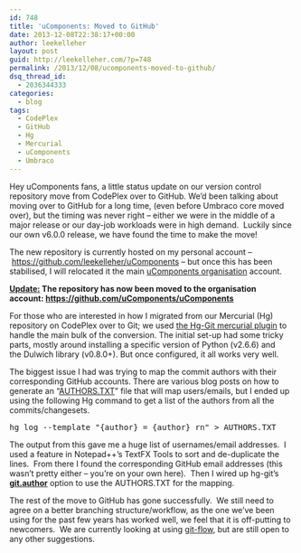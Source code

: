 ```yaml
---
id: 748
title: 'uComponents: Moved to GitHub'
date: 2013-12-08T22:38:17+00:00
author: leekelleher
layout: post
guid: http://leekelleher.com/?p=748
permalink: /2013/12/08/ucomponents-moved-to-github/
dsq_thread_id:
  - 2036344333
categories:
  - blog
tags:
  - CodePlex
  - GitHub
  - Hg
  - Mercurial
  - uComponents
  - Umbraco
---
```

Hey uComponents fans, a little status update on our version control repository move from CodePlex over to GitHub. We&#8217;d been talking about moving over to GitHub for a long time, (even before Umbraco core moved over), but the timing was never right &#8211; either we were in the middle of a major release or our day-job workloads were in high demand.  Luckily since our own v6.0.0 release, we have found the time to make the move!

The new repository is currently hosted on my personal account &#8211; <https://github.com/leekelleher/uComponents> &#8211; but once this has been stabilised, I will relocated it the main [uComponents organisation](https://github.com/uComponents) account.

**<span style="text-decoration: underline;">Update:</span> The repository has now been moved to the organisation account: <https://github.com/uComponents/uComponents>**

For those who are interested in how I migrated from our Mercurial (Hg) repository on CodePlex over to Git; we used [the Hg-Git mercurial plugin](http://hg-git.github.io/) to handle the main bulk of the conversion. The initial set-up had some tricky parts, mostly around installing a specific version of Python (v2.6.6) and the Dulwich library (v0.8.0+). But once configured, it all works very well.

The biggest issue I had was trying to map the commit authors with their corresponding GitHub accounts. There are various blog posts on how to generate an &#8220;[AUTHORS.TXT](https://github.com/schacon/hg-git#gitauthors)&#8221; file that will map users/emails, but I ended up using the following Hg command to get a list of the authors from all the commits/changesets.

<pre class="brush: bash; gutter: false">hg log --template "{author} = {author} rn" &gt; AUTHORS.TXT</pre>

The output from this gave me a huge list of usernames/email addresses.  I used a feature in Notepad++&#8217;s TextFX Tools to sort and de-duplicate the lines.  From there I found the corresponding GitHub email addresses (this wasn&#8217;t pretty either &#8211; you&#8217;re on your own here).  Then I wired up hg-git&#8217;s [**git.author**](https://github.com/schacon/hg-git#gitauthors) option to use the AUTHORS.TXT for the mapping.

The rest of the move to GitHub has gone successfully.  We still need to agree on a better branching structure/workflow, as the one we&#8217;ve been using for the past few years has worked well, we feel that it is off-putting to newcomers.  We are currently looking at using [git-flow](http://nvie.com/posts/a-successful-git-branching-model/), but are still open to any other suggestions.